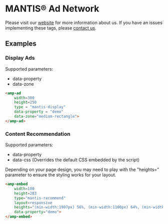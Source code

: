 <!---
Copyright 2016 The AMP HTML Authors. All Rights Reserved.

Licensed under the Apache License, Version 2.0 (the "License");
you may not use this file except in compliance with the License.
You may obtain a copy of the License at

      http://www.apache.org/licenses/LICENSE-2.0

Unless required by applicable law or agreed to in writing, software
distributed under the License is distributed on an "AS-IS" BASIS,
WITHOUT WARRANTIES OR CONDITIONS OF ANY KIND, either express or implied.
See the License for the specific language governing permissions and
limitations under the License.
-->

# MANTIS® Ad Network

Please visit our [website](https://www.mantisadnetwork.com) for more information about us. If you have an issues implementing these tags, please [contact us](http://www.mantisadnetwork.com/contact/).

## Examples

### Display Ads

Supported parameters:

- data-property
- data-zone

```html
<amp-ad
    width=300
    height=250
    type = "mantis-display"
    data-property = "demo"
    data-zone="medium-rectangle">
</amp-ad>
```

### Content Recommendation

Supported parameters:

- data-property
- data-css (Overrides the default CSS embedded by the script)

Depending on your page design, you may need to play with the "heights=" parameter to ensure the styling works for your layout.

```html
<amp-embed
    width=100
    height=283
    type="mantis-recommend"
    layout=responsive
    heights="(min-width:1907px) 56%, (min-width:1100px) 64%, (min-width:780px) 75%, (min-width:480px) 105%, 200%"
    data-property="demo">
</amp-embed>
```